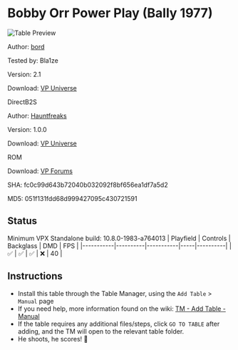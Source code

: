 ﻿# Bobby Orr Power Play (Bally 1977)

![Table Preview](../../images/vpx-bobbyorr.png)

Author: [bord](https://vpuniverse.com/profile/9265-bord/)  

Tested by: Bla1ze

Version: 2.1

Download: [VP Universe](https://vpuniverse.com/files/file/9794-bobby-orr-power-play-bally-1977/)

DirectB2S

Author: [Hauntfreaks](https://vpuniverse.com/profile/5216-hauntfreaks/) 

Version: 1.0.0

Download: [VP Universe](https://vpuniverse.com/files/file/12797-power-play-bally-1977/)

ROM

Download: [VP Forums](https://www.vpforums.org/index.php?app=downloads&showfile=707)

SHA: fc0c99d643b72040b032092f8bf656ea1df7a5d2

MD5: 051f131fdd68d999427095c430721591

## Status 

Minimum VPX Standalone build: 10.8.0-1983-a764013
| Playfield | Controls | Backglass | DMD | FPS | 
|-----------|----------|-----------|-----|----------|
| :white_check_mark: | :white_check_mark: | :white_check_mark: | :x: | 40 |

## Instructions

- Install this table through the Table Manager, using the `Add Table` > `Manual` page
- If you need help, more information found on the wiki: [TM - Add Table - Manual](https://github.com/LegendsUnchained/vpx-standalone-alp4k/wiki/%5B04%5D-%F0%9F%A7%A1-TM-%E2%80%90-Other-Features#add-table---manual)
- If the table requires any additional files/steps, click `GO TO TABLE` after adding, and the TM will open to the relevant table folder.
- He shoots, he scores! 🏒

